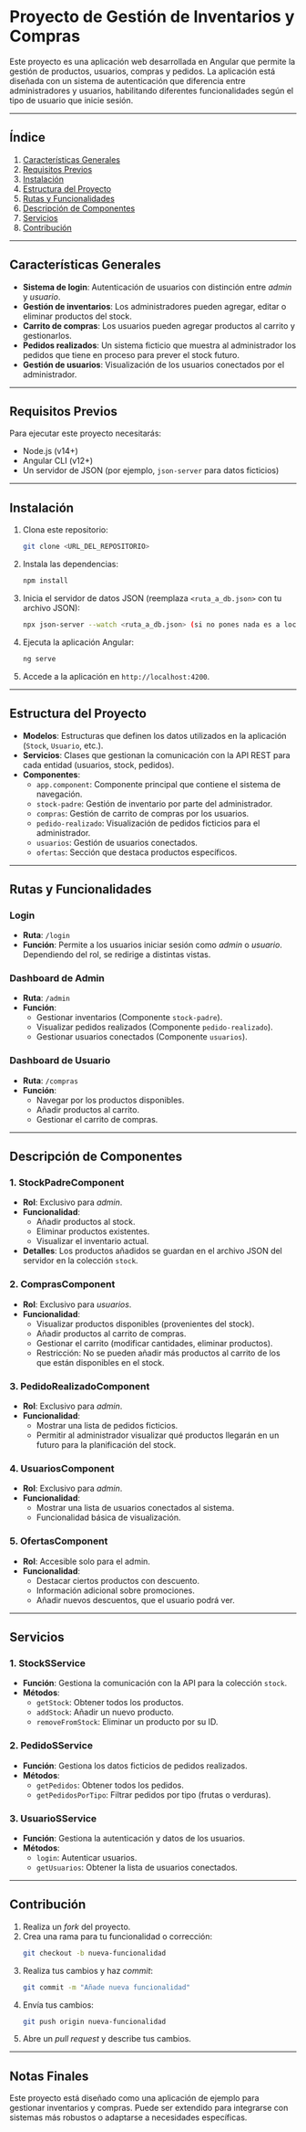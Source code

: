 # **Proyecto de Gestión de Inventarios y Compras**

Este proyecto es una aplicación web desarrollada en Angular que permite la gestión de productos, usuarios, compras y pedidos. La aplicación está diseñada con un sistema de autenticación que diferencia entre administradores y usuarios, habilitando diferentes funcionalidades según el tipo de usuario que inicie sesión.

---

## **Índice**
1. [Características Generales](#características-generales)
2. [Requisitos Previos](#requisitos-previos)
3. [Instalación](#instalación)
4. [Estructura del Proyecto](#estructura-del-proyecto)
5. [Rutas y Funcionalidades](#rutas-y-funcionalidades)
6. [Descripción de Componentes](#descripción-de-componentes)
7. [Servicios](#servicios)
8. [Contribución](#contribución)

---

## **Características Generales**
- **Sistema de login**: Autenticación de usuarios con distinción entre *admin* y *usuario*.
- **Gestión de inventarios**: Los administradores pueden agregar, editar o eliminar productos del stock.
- **Carrito de compras**: Los usuarios pueden agregar productos al carrito y gestionarlos.
- **Pedidos realizados**: Un sistema ficticio que muestra al administrador los pedidos que tiene en proceso para prever el stock futuro.
- **Gestión de usuarios**: Visualización de los usuarios conectados por el administrador.

---

## **Requisitos Previos**
Para ejecutar este proyecto necesitarás:
- Node.js (v14+)
- Angular CLI (v12+)
- Un servidor de JSON (por ejemplo, `json-server` para datos ficticios)

---

## **Instalación**
1. Clona este repositorio:
   ```bash
   git clone <URL_DEL_REPOSITORIO>
   ```
2. Instala las dependencias:
   ```bash
   npm install
   ```
3. Inicia el servidor de datos JSON (reemplaza `<ruta_a_db.json>` con tu archivo JSON):
   ```bash
   npx json-server --watch <ruta_a_db.json> (si no pones nada es a localhost) --port 3000
   ```
4. Ejecuta la aplicación Angular:
   ```bash
   ng serve
   ```
5. Accede a la aplicación en `http://localhost:4200`.

---

## **Estructura del Proyecto**
- **Modelos**: Estructuras que definen los datos utilizados en la aplicación (`Stock`, `Usuario`, etc.).
- **Servicios**: Clases que gestionan la comunicación con la API REST para cada entidad (usuarios, stock, pedidos).
- **Componentes**:
  - `app.component`: Componente principal que contiene el sistema de navegación.
  - `stock-padre`: Gestión de inventario por parte del administrador.
  - `compras`: Gestión de carrito de compras por los usuarios.
  - `pedido-realizado`: Visualización de pedidos ficticios para el administrador.
  - `usuarios`: Gestión de usuarios conectados.
  - `ofertas`: Sección que destaca productos específicos.

---

## **Rutas y Funcionalidades**

### **Login**
- **Ruta**: `/login`
- **Función**: Permite a los usuarios iniciar sesión como *admin* o *usuario*. Dependiendo del rol, se redirige a distintas vistas.

### **Dashboard de Admin**
- **Ruta**: `/admin`
- **Función**: 
  - Gestionar inventarios (Componente `stock-padre`).
  - Visualizar pedidos realizados (Componente `pedido-realizado`).
  - Gestionar usuarios conectados (Componente `usuarios`).

### **Dashboard de Usuario**
- **Ruta**: `/compras`
- **Función**: 
  - Navegar por los productos disponibles.
  - Añadir productos al carrito.
  - Gestionar el carrito de compras.

---

## **Descripción de Componentes**

### **1. StockPadreComponent**
- **Rol**: Exclusivo para *admin*.
- **Funcionalidad**:
  - Añadir productos al stock.
  - Eliminar productos existentes.
  - Visualizar el inventario actual.
- **Detalles**: Los productos añadidos se guardan en el archivo JSON del servidor en la colección `stock`.

### **2. ComprasComponent**
- **Rol**: Exclusivo para *usuarios*.
- **Funcionalidad**:
  - Visualizar productos disponibles (provenientes del stock).
  - Añadir productos al carrito de compras.
  - Gestionar el carrito (modificar cantidades, eliminar productos).
  - Restricción: No se pueden añadir más productos al carrito de los que están disponibles en el stock.

### **3. PedidoRealizadoComponent**
- **Rol**: Exclusivo para *admin*.
- **Funcionalidad**:
  - Mostrar una lista de pedidos ficticios.
  - Permitir al administrador visualizar qué productos llegarán en un futuro para la planificación del stock.

### **4. UsuariosComponent**
- **Rol**: Exclusivo para *admin*.
- **Funcionalidad**:
  - Mostrar una lista de usuarios conectados al sistema.
  - Funcionalidad básica de visualización.

### **5. OfertasComponent**
- **Rol**: Accesible solo para el admin.
- **Funcionalidad**:
  - Destacar ciertos productos con descuento.
  - Información adicional sobre promociones.
  - Añadir nuevos descuentos, que el usuario podrá ver.

---

## **Servicios**

### **1. StockSService**
- **Función**: Gestiona la comunicación con la API para la colección `stock`.
- **Métodos**:
  - `getStock`: Obtener todos los productos.
  - `addStock`: Añadir un nuevo producto.
  - `removeFromStock`: Eliminar un producto por su ID.

### **2. PedidoSService**
- **Función**: Gestiona los datos ficticios de pedidos realizados.
- **Métodos**:
  - `getPedidos`: Obtener todos los pedidos.
  - `getPedidosPorTipo`: Filtrar pedidos por tipo (frutas o verduras).

### **3. UsuarioSService**
- **Función**: Gestiona la autenticación y datos de los usuarios.
- **Métodos**:
  - `login`: Autenticar usuarios.
  - `getUsuarios`: Obtener la lista de usuarios conectados.

---

## **Contribución**
1. Realiza un *fork* del proyecto.
2. Crea una rama para tu funcionalidad o corrección: 
   ```bash
   git checkout -b nueva-funcionalidad
   ```
3. Realiza tus cambios y haz *commit*:
   ```bash
   git commit -m "Añade nueva funcionalidad"
   ```
4. Envía tus cambios:
   ```bash
   git push origin nueva-funcionalidad
   ```
5. Abre un *pull request* y describe tus cambios.

---

## **Notas Finales**
Este proyecto está diseñado como una aplicación de ejemplo para gestionar inventarios y compras. Puede ser extendido para integrarse con sistemas más robustos o adaptarse a necesidades específicas.